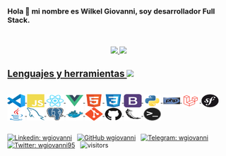 ### Hola 👋 mi nombre es Wilkel Giovanni, soy desarrollador Full Stack.
<br>
<br>

<div align="center">
  <a href="https://github.com/wgiovanni">
  <img height="180em" src="https://github-readme-stats.vercel.app/api?username=wgiovanni&show_icons=true&theme=dracula&include_all_commits=true&count_private=true"/>
  <img height="180em" src="https://github-readme-stats.vercel.app/api/top-langs/?username=wgiovanni&layout=compact&langs_count=7&theme=dracula"/>
</div>
  
<h2>Lenguajes y herramientas <img src = "https://media2.giphy.com/media/QssGEmpkyEOhBCb7e1/giphy.gif?cid=ecf05e47a0n3gi1bfqntqmob8g9aid1oyj2wr3ds3mg700bl&rid=giphy.gif" width = 30px> </h2>

<div style="display: inline_block"><br>
  <img align="center" alt="Wilkel-Visual Studio Code" height="30" width="40" src="https://raw.githubusercontent.com/github/explore/80688e429a7d4ef2fca1e82350fe8e3517d3494d/topics/visual-studio-code/visual-studio-code.png" />
  <img align="center" alt="Wilkel-Js" height="30" width="40" src="https://raw.githubusercontent.com/devicons/devicon/master/icons/javascript/javascript-plain.svg">
  <img align="center" alt="Wilkel-React" height="30" width="40" src="https://raw.githubusercontent.com/devicons/devicon/master/icons/react/react-original.svg">
  <img align="center" alt="Wilkel-React" height="30" width="40" src="https://raw.githubusercontent.com/github/explore/80688e429a7d4ef2fca1e82350fe8e3517d3494d/topics/vue/vue.png">
  <img align="center" alt="Wilkel-HTML" height="30" width="40" src="https://raw.githubusercontent.com/devicons/devicon/master/icons/html5/html5-original.svg">
  <img align="center" alt="Wilkel-CSS" height="30" width="40" src="https://raw.githubusercontent.com/devicons/devicon/master/icons/css3/css3-original.svg">
  <img align="center" alt="Bootstrap"  height="30" width="40" src="https://raw.githubusercontent.com/github/explore/80688e429a7d4ef2fca1e82350fe8e3517d3494d/topics/bootstrap/bootstrap.png" />
  <img align="center" alt="Wilkel-Python" height="30" width="40" src="https://raw.githubusercontent.com/devicons/devicon/master/icons/python/python-original.svg">
  <img align="center" alt="Wilkel-PHP" height="30" width="40" src="https://raw.githubusercontent.com/devicons/devicon/master/icons/php/php-original.svg">
  <img align="center" alt="Wilkel-Laravel" height="30" width="40" src="https://raw.githubusercontent.com/github/explore/80688e429a7d4ef2fca1e82350fe8e3517d3494d/topics/laravel/laravel.png" />
  <img align="center" alt="Wilkel-Symfony" height="30" width="40" src="https://raw.githubusercontent.com/devicons/devicon/master/icons/symfony/symfony-original.svg">
  <img align="center" alt="Wilkel-Java" height="30" width="40" src="https://raw.githubusercontent.com/devicons/devicon/master/icons/java/java-original.svg">
  <img align="center" alt="Wilkel-MySQL" height="30" width="40" src="https://raw.githubusercontent.com/devicons/devicon/master/icons/mysql/mysql-original.svg">
  <img align="center" alt="Wilkel-PostgreSQL" height="30" width="40" src="https://raw.githubusercontent.com/devicons/devicon/master/icons/postgresql/postgresql-original.svg">
  <img align="center" alt="Wilkel-Docker" height="30" width="40" src="https://raw.githubusercontent.com/devicons/devicon/master/icons/docker/docker-original.svg">
  <img align="center" alt="Wilkel-Git" height="30" width="40" src="https://raw.githubusercontent.com/devicons/devicon/master/icons/git/git-original.svg">
  <img align="center" alt="Wilkel-GitHub" height="30" width="40" src="https://raw.githubusercontent.com/devicons/devicon/master/icons/github/github-original.svg">
  <img align="center" alt="Wilkel-Flask" height="30" width="40" src="https://raw.githubusercontent.com/devicons/devicon/master/icons/flask/flask-original.svg">
  <img align="center" alt="Wilkel-Terminal" height="30" width="40" src="https://raw.githubusercontent.com/github/explore/80688e429a7d4ef2fca1e82350fe8e3517d3494d/topics/terminal/terminal.png" />
</div>
  
  ##
  
  [![Linkedin: wgiovanni](https://img.shields.io/badge/-wgiovanni-blue?style=flat-square&logo=Linkedin&logoColor=white&link=https://www.linkedin.com/in/wgiovanni/)](https://www.linkedin.com/in/wgiovanni/) &nbsp;
[![GitHub wgiovanni](https://img.shields.io/github/followers/wgiovanni?label=follow&style=social)](https://github.com/wgiovanni) &nbsp;
[![Telegram: wgiovanni](https://img.shields.io/badge/-wgiovanni-blue?style=flat-square&logo=Telegram&logoColor=white&link=https://t.me/wgiovanni)](https://t.me/wgiovanni) &nbsp;
[![Twitter: wgiovanni95](https://img.shields.io/badge/-wgiovanni-blue?style=flat-square&logo=Twitter&logoColor=white&link=https://twitter.com/wgiovanni95)](https://twitter.com/wgiovanni95) &nbsp;
![visitors](https://visitor-badge.glitch.me/badge?page_id=wgiovanni.wgiovanni)





